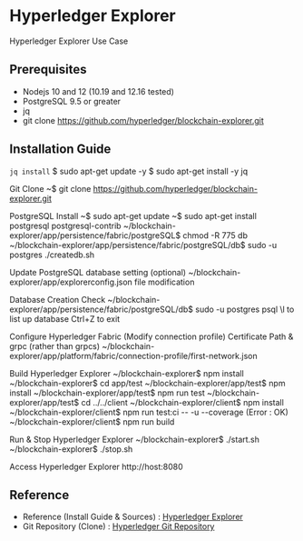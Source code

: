 # Hyperledger Explorer

Hyperledger Explorer Use Case 


## Prerequisites

- Nodejs 10 and 12 (10.19 and 12.16 tested)
- PostgreSQL 9.5 or greater
- jq
- git clone https://github.com/hyperledger/blockchain-explorer.git


## Installation Guide 

`jq install`
$ sudo apt-get update -y
$ sudo apt-get install -y jq

Git Clone
~$ git clone https://github.com/hyperledger/blockchain-explorer.git

PostgreSQL Install 
~$ sudo apt-get update
~$ sudo apt-get install postgresql postgresql-contrib
~/blockchain-explorer/app/persistence/fabric/postgreSQL$ chmod -R 775 db
~/blockchain-explorer/app/persistence/fabric/postgreSQL/db$ sudo -u postgres ./createdb.sh

Update PostgreSQL database setting (optional) 
~/blockchain-explorer/app/explorerconfig.json file modification 

Database Creation Check 
~/blockchain-explorer/app/persistence/fabric/postgreSQL/db$ sudo -u postgres psql
\l to list up database
Ctrl+Z to exit 

Configure Hyperledger Fabric (Modify connection profile) 
Certificate Path & grpc (rather than grpcs)
~/blockchain-explorer/app/platform/fabric/connection-profile/first-network.json

Build Hyperledger Explorer
~/blockchain-explorer$ npm install
~/blockchain-explorer$ cd app/test
~/blockchain-explorer/app/test$ npm install
~/blockchain-explorer/app/test$ npm run test
~/blockchain-explorer/app/test$ cd ../../client
~/blockchain-explorer/client$ npm install
~/blockchain-explorer/client$ npm run test:ci -- -u --coverage (Error : OK) 
~/blockchain-explorer/client$ npm run build

Run & Stop Hyperledger Explorer 
~/blockchain-explorer$ ./start.sh
~/blockchain-explorer$ ./stop.sh

Access Hyperledger Explorer 
http://host:8080


## Reference 

- Reference (Install Guide & Sources) : [Hyperledger Explorer](https://github.com/hyperledger/blockchain-explorer)
- Git Repository (Clone) : [Hyperledger Git Repository](https://github.com/hyperledger/blockchain-explorer.git)
